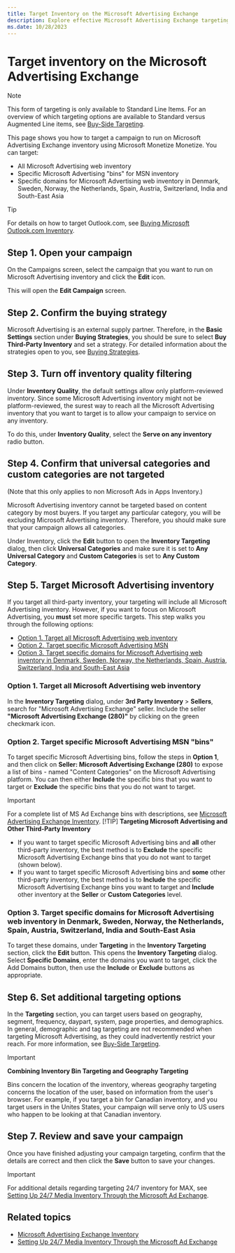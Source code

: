 ```yaml
---
title: Target Inventory on the Microsoft Advertising Exchange
description: Explore effective Microsoft Advertising Exchange targeting. Direct campaigns for better inventory utilization.
ms.date: 10/28/2023
---
```


# Target inventory on the Microsoft Advertising Exchange

> [!NOTE]
> This form of targeting is only available to Standard Line Items. For an overview of which targeting options are available to Standard versus Augmented Line items, see [Buy-Side Targeting](buy-side-targeting.md).

This page shows you how to target a campaign to run on Microsoft Advertising Exchange inventory using Microsoft Monetize Monetize. You can target:

- All Microsoft Advertising web inventory
- Specific Microsoft Advertising "bins" for MSN inventory
- Specific domains for Microsoft Advertising web inventory in Denmark, Sweden, Norway, the Netherlands, Spain, Austria, Switzerland, India and South-East Asia

> [!TIP]
> For details on how to target Outlook.com, see [Buying Microsoft Outlook.com Inventory](buying-microsoft-outlook-com-inventory.md).

## Step 1. Open your campaign

On the Campaigns screen, select the campaign that you want to run on Microsoft Advertising inventory and click the **Edit** icon.

This will open the **Edit Campaign** screen.

## Step 2. Confirm the buying strategy

Microsoft Advertising is an external supply partner. Therefore, in the **Basic Settings** section under **Buying Strategies**, you should be sure to select **Buy Third-Party Inventory** and set a strategy. For detailed information about the strategies open to you, see [Buying Strategies](buying-strategies.md).

## Step 3. Turn off inventory quality filtering

Under **Inventory Quality**, the default settings allow only platform-reviewed inventory. Since some Microsoft Advertising inventory might not be platform-reviewed, the surest way to reach all the Microsoft Advertising inventory that you want to target is to allow your campaign to service on any inventory.

To do this, under **Inventory Quality**, select the **Serve on any inventory** radio button.

## Step 4. Confirm that universal categories and custom categories are not targeted

(Note that this only applies to non Microsoft Ads in Apps Inventory.)

Microsoft Advertising inventory cannot be targeted based on content category by most buyers. If you target any particular category, you will be excluding Microsoft Advertising inventory. Therefore, you should make sure that your campaign allows all categories.

Under Inventory, click the **Edit** button to open the **Inventory Targeting** dialog, then click **Universal Categories** and make sure it is set to **Any Universal Category** and **Custom Categories** is set to **Any Custom Category**.

## Step 5. Target Microsoft Advertising inventory

If you target all third-party inventory, your targeting will include all Microsoft Advertising inventory. However, if you want to focus on Microsoft Advertising, you **must** set more specific targets. This step walks you through the following options:

- [Option 1. Target all Microsoft Advertising web inventory](target-inventory-on-the-microsoft-advertising-exchange.md#option-1-target-all-microsoft-advertising-web-inventory)
- [Option 2. Target specific Microsoft Advertising MSN](target-inventory-on-the-microsoft-advertising-exchange.md#option-2-target-specific-microsoft-advertising-msn-bins)
- [Option 3. Target specific domains for Microsoft Advertising web inventory in Denmark, Sweden, Norway, the Netherlands, Spain, Austria, Switzerland, India and South-East Asia](target-inventory-on-the-microsoft-advertising-exchange.md#option-3-target-specific-domains-for-microsoft-advertising-web-inventory-in-denmark-sweden-norway-the-netherlands-spain-austria-switzerland-india-and-south-east-asia)
  
### Option 1. Target all Microsoft Advertising web inventory

In the **Inventory Targeting** dialog, under **3rd Party Inventory** \> **Sellers**, search for "Microsoft Advertising Exchange" seller. Include the seller **"Microsoft Advertising Exchange (280)"** by clicking on the green checkmark icon.

### Option 2. Target specific Microsoft Advertising MSN "bins"

To target specific Microsoft Advertising bins, follow the steps in **Option 1**, and then click on **Seller: Microsoft Advertising Exchange (280)** to expose a list of bins - named "Content Categories" on the Microsoft Advertising platform. You can then either **Include** the specific bins that you want to target or **Exclude** the specific bins that you do not want to target.

> [!IMPORTANT]
> For a complete list of MS Ad Exchange bins with descriptions, see [Microsoft Advertising Exchange Inventory](microsoft-advertising-exchange-inventory.md).
> [!TIP]
> **Targeting Microsoft Advertising and Other Third-Party Inventory**
>
> - If you want to target specific Microsoft Advertising bins and **all** other third-party inventory, the best method is to **Exclude** the specific Microsoft Advertising Exchange bins that you do not want to target (shown below).
> - If you want to target specific Microsoft Advertising bins and **some** other third-party inventory, the best method is to **Include** the specific Microsoft Advertising Exchange bins you want to target and **Include** other inventory at the **Seller** or **Custom Categories** level.

### Option 3. Target specific domains for Microsoft Advertising web inventory in Denmark, Sweden, Norway, the Netherlands, Spain, Austria, Switzerland, India and South-East Asia

To target these domains, under **Targeting** in the **Inventory Targeting** section, click the **Edit** button. This opens the **Inventory Targeting** dialog. Select **Specific Domains**, enter the domains you want to target, click the Add Domains button, then use the **Include** or **Exclude** buttons as appropriate.

## Step 6. Set additional targeting options

In the **Targeting** section, you can target users based on geography, segment, frequency, daypart, system, page properties, and demographics. In general, demographic and tag targeting are not recommended when targeting Microsoft Advertising, as they could inadvertently restrict your reach. For more information, see [Buy-Side Targeting](buy-side-targeting.md).

> [!IMPORTANT]
> **Combining Inventory Bin Targeting and Geography Targeting**
>
> Bins concern the location of the inventory, whereas geography targeting concerns the location of the user, based on information from the user's browser. For example, if you target a bin for Canadian inventory, and you target users in the Unites States, your campaign will serve only to US users who happen to be looking at that Canadian inventory.

## Step 7. Review and save your campaign

Once you have finished adjusting your campaign targeting, confirm that the details are correct and then click the **Save** button to save your changes.

> [!IMPORTANT]
> For additional details regarding targeting 24/7 inventory for MAX, see [Setting Up 24/7 Media Inventory Through the Microsoft Ad Exchange](setting-up-24-7-media-inventory-through-the-microsoft-ad-exchange.md).

## Related topics

- [Microsoft Advertising Exchange Inventory](microsoft-advertising-exchange-inventory.md)
- [Setting Up 24/7 Media Inventory Through the Microsoft Ad Exchange](setting-up-24-7-media-inventory-through-the-microsoft-ad-exchange.md)
